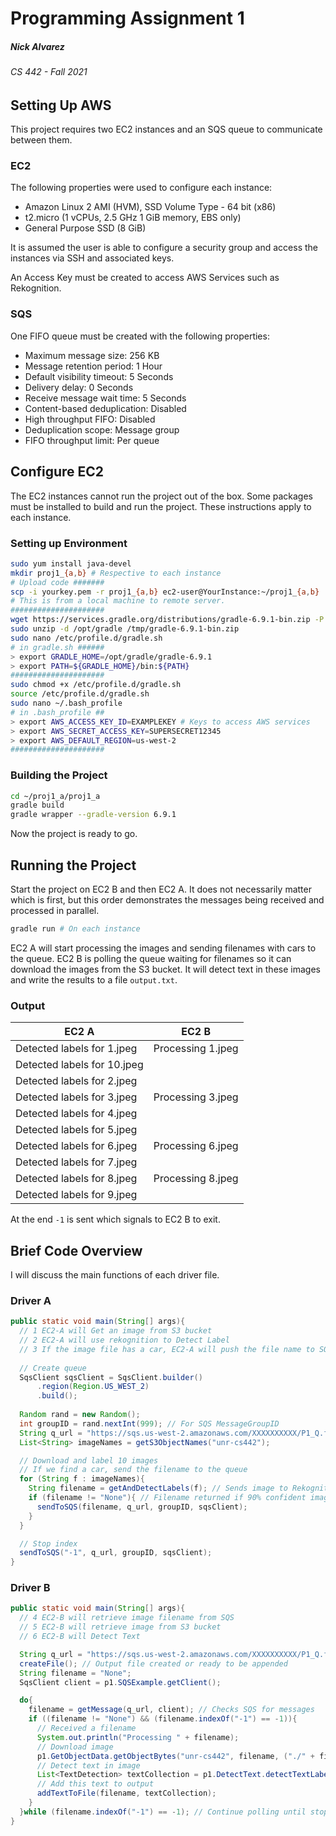 # Programming Assignment 1
##### Nick Alvarez
###### CS 442 - Fall 2021

## Setting Up AWS

This project requires two EC2 instances and an SQS queue to communicate between them.

### EC2

The following properties were used to configure each instance:

- Amazon Linux 2 AMI (HVM), SSD Volume Type - 64 bit (x86)
- t2.micro (1 vCPUs, 2.5 GHz 1 GiB memory, EBS only)
- General Purpose SSD (8 GiB)

It is assumed the user is able to configure a security group and access the instances via SSH and associated keys.

An Access Key must be created to access AWS Services such as Rekognition.

### SQS

One FIFO queue must be created with the following properties:

- Maximum message size: 256 KB
- Message retention period: 1 Hour
- Default visibility timeout: 5 Seconds
- Delivery delay: 0 Seconds
- Receive message wait time: 5 Seconds
- Content-based deduplication: Disabled
- High throughput FIFO: Disabled
- Deduplication scope: Message group
- FIFO throughput limit: Per queue

## Configure EC2

The EC2 instances cannot run the project out of the box. Some packages must be installed to build and run the project. These instructions apply to each instance.

### Setting up Environment
```sh
sudo yum install java-devel
mkdir proj1_{a,b} # Respective to each instance
# Upload code #######
scp -i yourkey.pem -r proj1_{a,b} ec2-user@YourInstance:~/proj1_{a,b}
# This is from a local machine to remote server.
#####################
wget https://services.gradle.org/distributions/gradle-6.9.1-bin.zip -P /tmp
sudo unzip -d /opt/gradle /tmp/gradle-6.9.1-bin.zip
sudo nano /etc/profile.d/gradle.sh
# in gradle.sh ######
> export GRADLE_HOME=/opt/gradle/gradle-6.9.1
> export PATH=${GRADLE_HOME}/bin:${PATH}
#####################
sudo chmod +x /etc/profile.d/gradle.sh
source /etc/profile.d/gradle.sh
sudo nano ~/.bash_profile
# in .bash_profile ##
> export AWS_ACCESS_KEY_ID=EXAMPLEKEY # Keys to access AWS services
> export AWS_SECRET_ACCESS_KEY=SUPERSECRET12345
> export AWS_DEFAULT_REGION=us-west-2
#####################
```

### Building the Project
```bash
cd ~/proj1_a/proj1_a
gradle build
gradle wrapper --gradle-version 6.9.1
```

Now the project is ready to go.

## Running the Project

Start the project on EC2 B and then EC2 A. It does not necessarily matter which is first, but this order demonstrates the messages being received and processed in parallel.

```bash
gradle run # On each instance
```

EC2 A will start processing the images and sending filenames with cars to the queue. EC2 B is polling the queue waiting for filenames so it can download the images from the S3 bucket. It will detect text in these images and write the results to a file `output.txt`.

### Output

|EC2 A|EC2 B|
|-----|-----|
|Detected labels for 1.jpeg|Processing 1.jpeg|
|Detected labels for 10.jpeg||
|Detected labels for 2.jpeg||
|Detected labels for 3.jpeg|Processing 3.jpeg|
|Detected labels for 4.jpeg||
|Detected labels for 5.jpeg||
|Detected labels for 6.jpeg|Processing 6.jpeg|
|Detected labels for 7.jpeg||
|Detected labels for 8.jpeg|Processing 8.jpeg|
|Detected labels for 9.jpeg||

At the end `-1` is sent which signals to EC2 B to exit.

## Brief Code Overview

I will discuss the main functions of each driver file.

### Driver A

```java
public static void main(String[] args){
  // 1 EC2-A will Get an image from S3 bucket
  // 2 EC2-A will use rekognition to Detect Label
  // 3 If the image file has a car, EC2-A will push the file name to SQS
  
  // Create queue
  SqsClient sqsClient = SqsClient.builder()
      .region(Region.US_WEST_2)
      .build();
  
  Random rand = new Random();
  int groupID = rand.nextInt(999); // For SQS MessageGroupID
  String q_url = "https://sqs.us-west-2.amazonaws.com/XXXXXXXXXX/P1_Q.fifo";
  List<String> imageNames = getS3ObjectNames("unr-cs442");

  // Download and label 10 images
  // If we find a car, send the filename to the queue
  for (String f : imageNames){
    String filename = getAndDetectLabels(f); // Sends image to Rekognition
    if (filename != "None"){ // Filename returned if 90% confident image is car
      sendToSQS(filename, q_url, groupID, sqsClient);
    }
  }

  // Stop index
  sendToSQS("-1", q_url, groupID, sqsClient);
}
```

### Driver B

```java
public static void main(String[] args){
  // 4 EC2-B will retrieve image filename from SQS
  // 5 EC2-B will retrieve image from S3 bucket
  // 6 EC2-B will Detect Text

  String q_url = "https://sqs.us-west-2.amazonaws.com/XXXXXXXXXX/P1_Q.fifo";
  createFile(); // Output file created or ready to be appended
  String filename = "None";
  SqsClient client = p1.SQSExample.getClient();

  do{
    filename = getMessage(q_url, client); // Checks SQS for messages
    if ((filename != "None") && (filename.indexOf("-1") == -1)){
      // Received a filename
      System.out.println("Processing " + filename);
      // Download image
      p1.GetObjectData.getObjectBytes("unr-cs442", filename, ("./" + filename));
      // Detect text in image
      List<TextDetection> textCollection = p1.DetectText.detectTextLabels(filename);
      // Add this text to output
      addTextToFile(filename, textCollection);
    }
  }while (filename.indexOf("-1") == -1); // Continue polling until stop index
}
```